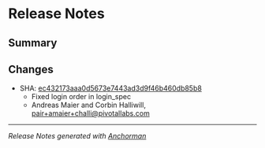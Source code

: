 # Release Notes

## Summary

## Changes

* SHA: [ec432173aaa0d5673e7443ad3d9f46b460db85b8](git@github.com:cloudfoundry/cf/commit/ec432173aaa0d5673e7443ad3d9f46b460db85b8)
    * Fixed login order in login_spec
    * Andreas Maier and Corbin Halliwill, pair+amaier+challi@pivotallabs.com


------

_Release Notes generated with [Anchorman](http://github.com/infews/anchorman)_